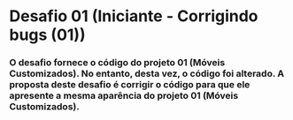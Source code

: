 # Desafio 01 (Iniciante - Corrigindo bugs (01))
### O desafio fornece o código do projeto 01 (Móveis Customizados). No entanto, desta vez, o código foi alterado. A proposta deste desafio é corrigir o código para que ele apresente a mesma aparência do projeto 01 (Móveis Customizados).
